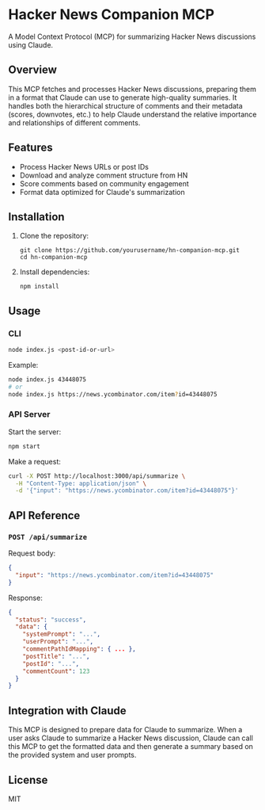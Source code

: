 # Hacker News Companion MCP

A Model Context Protocol (MCP) for summarizing Hacker News discussions using Claude.

## Overview

This MCP fetches and processes Hacker News discussions, preparing them in a format that Claude can use to generate high-quality summaries. It handles both the hierarchical structure of comments and their metadata (scores, downvotes, etc.) to help Claude understand the relative importance and relationships of different comments.

## Features

- Process Hacker News URLs or post IDs
- Download and analyze comment structure from HN
- Score comments based on community engagement
- Format data optimized for Claude's summarization

## Installation

1. Clone the repository:
   ```
   git clone https://github.com/yourusername/hn-companion-mcp.git
   cd hn-companion-mcp
   ```

2. Install dependencies:
   ```
   npm install
   ```

## Usage

### CLI

```bash
node index.js <post-id-or-url>
```

Example:
```bash
node index.js 43448075
# or
node index.js https://news.ycombinator.com/item?id=43448075
```

### API Server

Start the server:
```bash
npm start
```

Make a request:
```bash
curl -X POST http://localhost:3000/api/summarize \
  -H "Content-Type: application/json" \
  -d '{"input": "https://news.ycombinator.com/item?id=43448075"}'
```

## API Reference

### `POST /api/summarize`

Request body:
```json
{
  "input": "https://news.ycombinator.com/item?id=43448075"
}
```

Response:
```json
{
  "status": "success",
  "data": {
    "systemPrompt": "...",
    "userPrompt": "...",
    "commentPathIdMapping": { ... },
    "postTitle": "...",
    "postId": "...",
    "commentCount": 123
  }
}
```

## Integration with Claude

This MCP is designed to prepare data for Claude to summarize. When a user asks Claude to summarize a Hacker News discussion, Claude can call this MCP to get the formatted data and then generate a summary based on the provided system and user prompts.



## License

MIT
